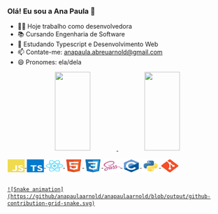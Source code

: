 ### Olá! Eu sou a Ana Paula 🙋

- 👩‍💻 Hoje trabalho como desenvolvedora
- 📚 Cursando Engenharia de Software
- 🌱 Estudando Typescript e Desenvolvimento Web
- 📫 Contate-me: anapaula.abreuarnold@gmail.com
- 😄 Pronomes: ela/dela

<div align="center">
  <a href="https://github.com/AnaPaulaArnold">
  <img  width="40%" height="180em" src="https://github-readme-stats.vercel.app/api?username=AnaPaulaArnold&show_icons=true&theme=dracula&include_all_commits=true&count_private=true"/>
  <img width="40%" height="180em" src="https://github-readme-stats.vercel.app/api/top-langs/?username=AnaPaulaArnold&layout=compact&langs_count=7&theme=dracula"/>
</div>
<div style="display: inline_block"><br>
  <img align="center" alt="Ana-Js" height="30" width="40" src="https://raw.githubusercontent.com/devicons/devicon/master/icons/javascript/javascript-plain.svg">
  <img align="center" alt="Ana-Ts" height="30" width="40" src="https://raw.githubusercontent.com/devicons/devicon/master/icons/typescript/typescript-plain.svg">
  <img align="center" alt="Ana-React" height="30" width="40" src="https://raw.githubusercontent.com/devicons/devicon/master/icons/react/react-original.svg">
  <img align="center" alt="Ana-HTML" height="30" width="40" src="https://raw.githubusercontent.com/devicons/devicon/master/icons/html5/html5-original.svg">
  <img align="center" alt="Ana-CSS" height="30" width="40" src="https://raw.githubusercontent.com/devicons/devicon/master/icons/css3/css3-original.svg">
  <img align="center" alt="Ana-Sass" height="30" width="40" src="https://raw.githubusercontent.com/devicons/devicon/master/icons/sass/sass-original.svg">
  <img align="center" alt="Ana-C" height="30" width="40" src="https://raw.githubusercontent.com/devicons/devicon/master/icons/c/c-original.svg">
  <img align="center" alt="Ana-Python" height="30" width="40" src="https://raw.githubusercontent.com/devicons/devicon/master/icons/python/python-original.svg">
  <img align="center" alt="Ana-Git" height="30" width="40" src="https://raw.githubusercontent.com/devicons/devicon/master/icons/git/git-original.svg">
  

</div>
  
  ##
 
<div>
 
    ![Snake animation](https://github/anapaulaarnold/anapaulaarnold/blob/output/github-contribution-grid-snake.svg)
 
</div>

